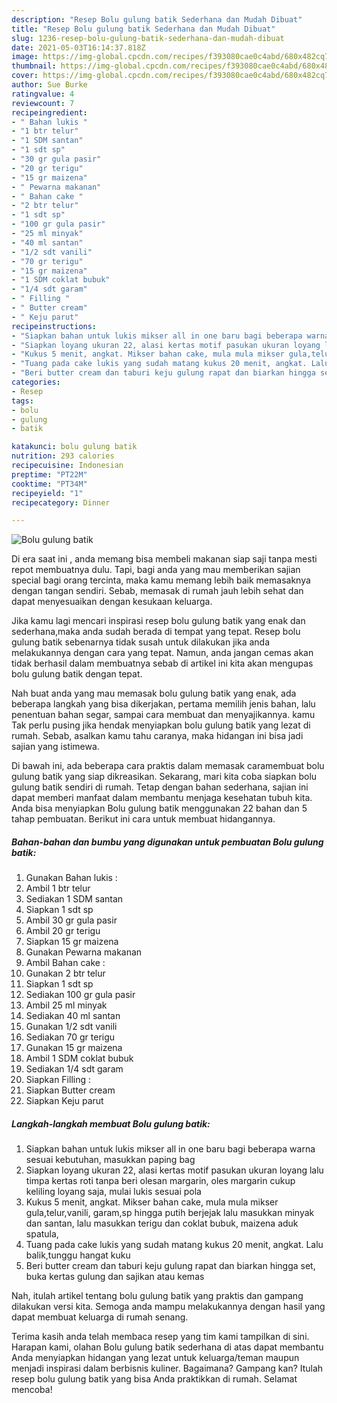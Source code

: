 ```yaml
---
description: "Resep Bolu gulung batik Sederhana dan Mudah Dibuat"
title: "Resep Bolu gulung batik Sederhana dan Mudah Dibuat"
slug: 1236-resep-bolu-gulung-batik-sederhana-dan-mudah-dibuat
date: 2021-05-03T16:14:37.818Z
image: https://img-global.cpcdn.com/recipes/f393080cae0c4abd/680x482cq70/bolu-gulung-batik-foto-resep-utama.jpg
thumbnail: https://img-global.cpcdn.com/recipes/f393080cae0c4abd/680x482cq70/bolu-gulung-batik-foto-resep-utama.jpg
cover: https://img-global.cpcdn.com/recipes/f393080cae0c4abd/680x482cq70/bolu-gulung-batik-foto-resep-utama.jpg
author: Sue Burke
ratingvalue: 4
reviewcount: 7
recipeingredient:
- " Bahan lukis "
- "1 btr telur"
- "1 SDM santan"
- "1 sdt sp"
- "30 gr gula pasir"
- "20 gr terigu"
- "15 gr maizena"
- " Pewarna makanan"
- " Bahan cake "
- "2 btr telur"
- "1 sdt sp"
- "100 gr gula pasir"
- "25 ml minyak"
- "40 ml santan"
- "1/2 sdt vanili"
- "70 gr terigu"
- "15 gr maizena"
- "1 SDM coklat bubuk"
- "1/4 sdt garam"
- " Filling "
- " Butter cream"
- " Keju parut"
recipeinstructions:
- "Siapkan bahan untuk lukis mikser all in one baru bagi beberapa warna sesuai kebutuhan, masukkan paping bag"
- "Siapkan loyang ukuran 22, alasi kertas motif pasukan ukuran loyang lalu timpa kertas roti tanpa beri olesan margarin, oles margarin cukup keliling loyang saja, mulai lukis sesuai pola"
- "Kukus 5 menit, angkat. Mikser bahan cake, mula mula mikser gula,telur,vanili, garam,sp hingga putih berjejak lalu masukkan minyak dan santan, lalu masukkan terigu dan coklat bubuk, maizena aduk spatula,"
- "Tuang pada cake lukis yang sudah matang kukus 20 menit, angkat. Lalu balik,tunggu hangat kuku"
- "Beri butter cream dan taburi keju gulung rapat dan biarkan hingga set, buka kertas gulung dan sajikan atau kemas"
categories:
- Resep
tags:
- bolu
- gulung
- batik

katakunci: bolu gulung batik 
nutrition: 293 calories
recipecuisine: Indonesian
preptime: "PT22M"
cooktime: "PT34M"
recipeyield: "1"
recipecategory: Dinner

---
```



![Bolu gulung batik](https://img-global.cpcdn.com/recipes/f393080cae0c4abd/680x482cq70/bolu-gulung-batik-foto-resep-utama.jpg)

Di era  saat ini , anda memang bisa membeli makanan siap saji tanpa mesti repot membuatnya dulu. Tapi, bagi anda yang mau memberikan sajian special bagi orang tercinta, maka kamu memang lebih baik memasaknya dengan tangan sendiri. Sebab, memasak di rumah jauh lebih sehat dan dapat menyesuaikan dengan kesukaan keluarga.

Jika kamu lagi mencari inspirasi resep bolu gulung batik yang enak dan sederhana,maka anda sudah berada di tempat yang tepat. Resep bolu gulung batik  sebenarnya tidak susah untuk dilakukan jika anda melakukannya dengan cara yang tepat. Namun, anda jangan cemas akan tidak berhasil dalam membuatnya 
sebab di artikel ini kita akan mengupas bolu gulung batik dengan tepat.  



Nah buat anda yang mau memasak bolu gulung batik yang enak, ada beberapa langkah yang bisa dikerjakan, pertama memilih jenis bahan, lalu penentuan bahan segar, sampai cara membuat dan menyajikannya. kamu Tak perlu pusing jika hendak menyiapkan bolu gulung batik yang lezat di rumah. Sebab, asalkan kamu  tahu caranya, maka hidangan ini bisa jadi sajian yang istimewa.

Di bawah ini, ada beberapa cara praktis  dalam memasak caramembuat bolu gulung batik yang siap dikreasikan. Sekarang, mari kita coba siapkan bolu gulung batik sendiri di rumah. Tetap dengan bahan sederhana, sajian ini dapat memberi manfaat dalam membantu menjaga kesehatan tubuh kita. Anda bisa menyiapkan Bolu gulung batik menggunakan 22 bahan dan 5 tahap pembuatan. Berikut ini cara untuk membuat hidangannya.

<!--inarticleads1-->

##### Bahan-bahan dan bumbu yang digunakan untuk pembuatan Bolu gulung batik:

1. Gunakan  Bahan lukis :
1. Ambil 1 btr telur
1. Sediakan 1 SDM santan
1. Siapkan 1 sdt sp
1. Ambil 30 gr gula pasir
1. Ambil 20 gr terigu
1. Siapkan 15 gr maizena
1. Gunakan  Pewarna makanan
1. Ambil  Bahan cake :
1. Gunakan 2 btr telur
1. Siapkan 1 sdt sp
1. Sediakan 100 gr gula pasir
1. Ambil 25 ml minyak
1. Sediakan 40 ml santan
1. Gunakan 1/2 sdt vanili
1. Sediakan 70 gr terigu
1. Gunakan 15 gr maizena
1. Ambil 1 SDM coklat bubuk
1. Sediakan 1/4 sdt garam
1. Siapkan  Filling :
1. Siapkan  Butter cream
1. Siapkan  Keju parut




<!--inarticleads2-->

##### Langkah-langkah membuat Bolu gulung batik:

1. Siapkan bahan untuk lukis mikser all in one baru bagi beberapa warna sesuai kebutuhan, masukkan paping bag
1. Siapkan loyang ukuran 22, alasi kertas motif pasukan ukuran loyang lalu timpa kertas roti tanpa beri olesan margarin, oles margarin cukup keliling loyang saja, mulai lukis sesuai pola
1. Kukus 5 menit, angkat. Mikser bahan cake, mula mula mikser gula,telur,vanili, garam,sp hingga putih berjejak lalu masukkan minyak dan santan, lalu masukkan terigu dan coklat bubuk, maizena aduk spatula,
1. Tuang pada cake lukis yang sudah matang kukus 20 menit, angkat. Lalu balik,tunggu hangat kuku
1. Beri butter cream dan taburi keju gulung rapat dan biarkan hingga set, buka kertas gulung dan sajikan atau kemas




Nah, itulah artikel tentang  bolu gulung batik  yang praktis dan gampang dilakukan versi kita. Semoga anda mampu melakukannya dengan hasil yang dapat membuat keluarga di rumah senang. 

Terima kasih anda telah membaca resep yang tim kami tampilkan di sini. Harapan kami, olahan  Bolu gulung batik sederhana di atas dapat membantu Anda menyiapkan hidangan yang lezat untuk keluarga/teman maupun menjadi inspirasi dalam berbisnis kuliner. Bagaimana? Gampang kan? Itulah resep bolu gulung batik yang bisa Anda praktikkan di rumah. Selamat mencoba!

